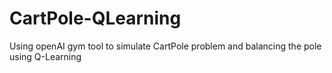 # CartPole-QLearning
Using openAI gym tool to simulate CartPole problem and balancing the pole using Q-Learning
